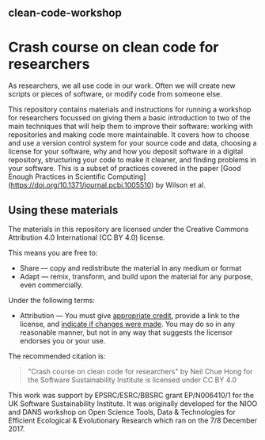 ## clean-code-workshop
# Crash course on clean code for researchers

As researchers, we all use code in our work. Often we will create new scripts or pieces of software, or modify code from someone else. 

This repository contains materials and instructions for running a workshop for researchers focussed on giving them a basic introduction 
to two of the main techniques that will help them to improve their software: working with repositories and making code more
maintainable. It covers how to choose and use a version control system for your source code and data, choosing a license for your
software, why and how you deposit software in a digital repository, structuring your code to make it cleaner, and finding problems 
in your software. This is a subset of practices covered in the paper [Good Enough Practices in Scientific Computing]
(https://doi.org/10.1371/journal.pcbi.1005510) by Wilson et al.

## Using these materials

The materials in this repository are licensed under the Creative Commons Attribution 4.0 International (CC BY 4.0) license.

This means you are free to:

  - Share — copy and redistribute the material in any medium or format
  - Adapt — remix, transform, and build upon the material for any purpose, even commercially.
  
Under the following terms:

  - Attribution — You must give [appropriate credit](https://wiki.creativecommons.org/wiki/License_Versions#Detailed_attribution_comparison_chart), provide a link to the license, and [indicate if changes were made](https://wiki.creativecommons.org/wiki/Best_practices_for_attribution#This_is_a_good_attribution_for_material_you_modified_slightly). 
  You may do so in any reasonable manner, but not in any way that suggests the licensor endorses you or your use.
  
The recommended citation is:

> "Crash course on clean code for researchers" by Neil Chue Hong for the Software Sustainability Institute is licensed under CC BY 4.0

This work was support by EPSRC/ESRC/BBSRC grant EP/N006410/1 for the UK Software Sustainability Institute. 
It was originally developed for the NIOO and DANS workshop on 
Open Science Tools, Data & Technologies for Efficient Ecological & Evolutionary Research which ran on the 7/8 December 2017.
